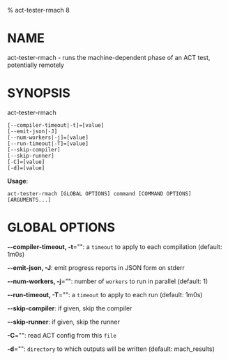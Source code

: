 % act-tester-rmach 8

# NAME

act-tester-rmach - runs the machine-dependent phase of an ACT test, potentially remotely

# SYNOPSIS

act-tester-rmach

```
[--compiler-timeout|-t]=[value]
[--emit-json|-J]
[--num-workers|-j]=[value]
[--run-timeout|-T]=[value]
[--skip-compiler]
[--skip-runner]
[-C]=[value]
[-d]=[value]
```

**Usage**:

```
act-tester-rmach [GLOBAL OPTIONS] command [COMMAND OPTIONS] [ARGUMENTS...]
```

# GLOBAL OPTIONS

**--compiler-timeout, -t**="": a `timeout` to apply to each compilation (default: 1m0s)

**--emit-json, -J**: emit progress reports in JSON form on stderr

**--num-workers, -j**="": number of `workers` to run in parallel (default: 1)

**--run-timeout, -T**="": a `timeout` to apply to each run (default: 1m0s)

**--skip-compiler**: if given, skip the compiler

**--skip-runner**: if given, skip the runner

**-C**="": read ACT config from this `file`

**-d**="": `directory` to which outputs will be written (default: mach_results)

